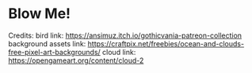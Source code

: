 # Blow Me!
Credits:
bird link: https://ansimuz.itch.io/gothicvania-patreon-collection
background assets link: https://craftpix.net/freebies/ocean-and-clouds-free-pixel-art-backgrounds/
cloud link: https://opengameart.org/content/cloud-2

